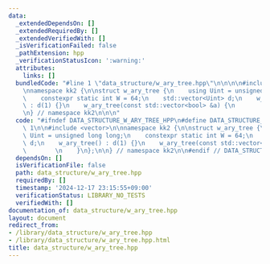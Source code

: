 ```yaml
---
data:
  _extendedDependsOn: []
  _extendedRequiredBy: []
  _extendedVerifiedWith: []
  _isVerificationFailed: false
  _pathExtension: hpp
  _verificationStatusIcon: ':warning:'
  attributes:
    links: []
  bundledCode: "#line 1 \"data_structure/w_ary_tree.hpp\"\n\n\n\n#include <vector>\n\
    \nnamespace kk2 {\n\nstruct w_ary_tree {\n    using Uint = unsigned long long;\n\
    \    constexpr static int W = 64;\n    std::vector<Uint> d;\n    w_ary_tree()\
    \ : d(1) {}\n    w_ary_tree(const std::vector<bool> &a) {\n        \n    }\n};\n\
    \n} // namespace kk2\n\n\n"
  code: "#ifndef DATA_STRUCTURE_W_ARY_TREE_HPP\n#define DATA_STRUCTURE_W_ARY_TREE_HPP\
    \ 1\n\n#include <vector>\n\nnamespace kk2 {\n\nstruct w_ary_tree {\n    using\
    \ Uint = unsigned long long;\n    constexpr static int W = 64;\n    std::vector<Uint>\
    \ d;\n    w_ary_tree() : d(1) {}\n    w_ary_tree(const std::vector<bool> &a) {\n\
    \        \n    }\n};\n\n} // namespace kk2\n\n#endif // DATA_STRUCTURE_W_ARY_TREE_HPP"
  dependsOn: []
  isVerificationFile: false
  path: data_structure/w_ary_tree.hpp
  requiredBy: []
  timestamp: '2024-12-17 23:15:55+09:00'
  verificationStatus: LIBRARY_NO_TESTS
  verifiedWith: []
documentation_of: data_structure/w_ary_tree.hpp
layout: document
redirect_from:
- /library/data_structure/w_ary_tree.hpp
- /library/data_structure/w_ary_tree.hpp.html
title: data_structure/w_ary_tree.hpp
---
```

